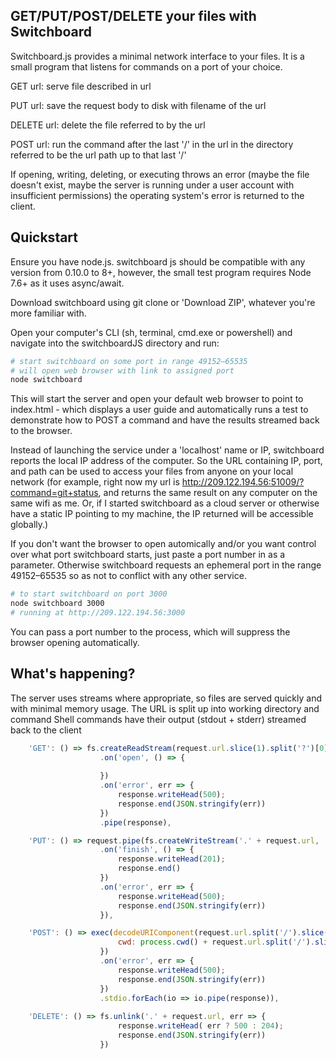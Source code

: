 ## GET/PUT/POST/DELETE your files with Switchboard

Switchboard.js provides a minimal network interface to your files. It is a small program that listens for commands on a port of your choice.

GET url: serve file described in url

PUT url: save the request body to disk with filename of the url

DELETE url: delete the file referred to by the url

POST url: run the command after the last '/' in the url in the directory referred to be the url path up to that last '/'

If opening, writing, deleting, or executing throws an error (maybe the file doesn't exist, maybe the server is running under a user account with insufficient permissions) the operating system's error is returned to the client.

## Quickstart
Ensure you have node.js. switchboard js should be compatible with any version from 0.10.0 to 8+, however, the small test program requires Node 7.6+ as it uses async/await.

Download switchboard using git clone or 'Download ZIP', whatever you're more familiar with. 

Open your computer's CLI (sh, terminal, cmd.exe or powershell) and navigate into the switchboardJS directory and run:
 
```bash
# start switchboard on some port in range 49152–65535
# will open web browser with link to assigned port
node switchboard
```
This will start the server and open your default web browser to point to index.html - which displays a user guide and automatically runs a test to demonstrate how to POST a command and have the results streamed back to the browser.

Instead of launching the service under a 'localhost' name or IP, switchboard reports the local IP address of the computer. So the URL containing IP, port, and path can be used to access your files from anyone on your local network (for example, right now my url is http://209.122.194.56:51009/?command=git+status, and returns the same result on any computer on the same wifi as me. Or, if I started switchboard as a cloud server or otherwise have a static IP pointing to my machine, the IP returned will be accessible globally.) 

If you don't want the browser to open automically and/or you want control over what port switchboard starts, just paste a port number in as a parameter. Otherwise switchboard requests an ephemeral port in the range 49152–65535 so as not to conflict with any other service.

```bash
# to start switchboard on port 3000
node switchboard 3000
# running at http://209.122.194.56:3000
```


You can pass a port number to the process, which will suppress the browser opening automatically.

## What's happening?

The server uses streams where appropriate, so files are served quickly and with minimal memory usage.
The URL is split up into working directory and command
Shell commands have their output (stdout + stderr) streamed back to the client
```javascript
    'GET': () => fs.createReadStream(request.url.slice(1).split('?')[0] || 'index.html')
                    .on('open', () => {
                        
                    })
                    .on('error', err => { 
                        response.writeHead(500); 
                        response.end(JSON.stringify(err)) 
                    })
                    .pipe(response),

    'PUT': () => request.pipe(fs.createWriteStream('.' + request.url, 'utf8'))
                    .on('finish', () => { 
                        response.writeHead(201); 
                        response.end() 
                    })
                    .on('error', err => { 
                        response.writeHead(500); 
                        response.end(JSON.stringify(err)) 
                    }),

    'POST': () => exec(decodeURIComponent(request.url.split('/').slice(-1)), {
                        cwd: process.cwd() + request.url.split('/').slice(0,-1).join('/')
                    })
                    .on('error', err => { 
                        response.writeHead(500); 
                        response.end(JSON.stringify(err)) 
                    })
                    .stdio.forEach(io => io.pipe(response)),
    
    'DELETE': () => fs.unlink('.' + request.url, err => { 
                        response.writeHead( err ? 500 : 204); 
                        response.end(JSON.stringify(err))
                    })
```